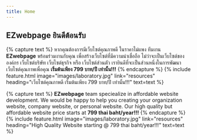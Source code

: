 ```yaml
---
title: Home
---
```


## EZwebpage ยินดีต้อนรับ

{% capture text %}
หากคุณต้องการมีเว็บไซต์คุณภาพดี ในราคาไม่แพง ทีมงาน **EZwebpage** พร้อมร่วมงานกับคุณ เพื่อสร้างเว็บไซต์ที่มีความน่าเชื่อถือ ไม่ว่าจะเป็นเว็บไซต์ขององค์กร เว็บไซต์บริษัท เว็บไซต์ธุรกิจ หรือ เว็บไซต์ส่วนตัว เรายินดีที่จะเป็นส่วนหนึ่งในการพัฒนาเว็บไซต์คุณภาพเพื่อคุณ **เริ่มต้นเพียง 799 บาท/ปี เท่านั้น!!!**
{% endcapture %}
{%
  include feature.html
  image="images/laboratory.jpg"
  link="resources"
  heading="เว็บไซต์คุณภาพดี เริ่มต้นเพียง 799 บาท/ปี เท่านั้น!!!"
  text=text
%}

{% capture text %}
**EZwebpage** team speciealize in affordable website development. We would be happy to help you creating your organization website, company website, or personal website. Our high quality but affordable website price starts at **799 thai baht/year!!!**
{% endcapture %}
{%
  include feature.html
  image="images/laboratory.jpg"
  link="resources"
  heading="High Quality Website starting @ 799 thai baht/year!!!"
  text=text
%}
